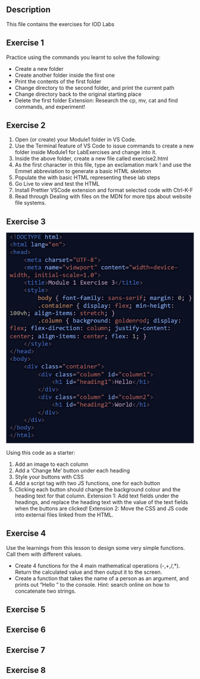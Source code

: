 ## Description

This file contains the exercises for IOD Labs

## Exercise 1

Practice using the commands you learnt to solve the following:
- Create a new folder
- Create another folder inside the first one
- Print the contents of the first folder
- Change directory to the second folder, and print the current path
- Change directory back to the original starting place
- Delete the first folder
Extension: Research the cp, mv, cat and find commands, and experiment!

## Exercise 2

1. Open (or create) your Module1 folder in VS Code.
2. Use the Terminal feature of VS Code to issue commands to create a new folder inside Module1 for LabExercises and change into it.
3. Inside the above folder, create a new file called exercise2.html
4. As the first character in this file, type an exclamation mark ! and use the Emmet abbreviation to generate a basic HTML skeleton
5. Populate the <body> with basic HTML representing these lab steps
6. Go Live to view and test the HTML
7. Install Prettier VSCode extension and format selected code with Ctrl-K-F
8. Read through Dealing with files on the MDN for more tips about website file systems.

## Exercise 3

![E3](Extras/E3.png)

Using this code as a starter:
1. Add an image to each column
2. Add a ‘Change Me’ button under each heading
3. Style your buttons with CSS
4. Add a script tag with two JS functions, one for each button
5. Clicking each button should change the background colour and the heading text for that column.
Extension 1: Add text fields under the headings, and replace the heading text with
the value of the text fields when the buttons are clicked!
Extension 2: Move the CSS and JS code into external files linked from the HTML.

## Exercise 4

Use the learnings from this lesson to design some very simple functions.
Call them with different values.
- Create 4 functions for the 4 main mathematical operations (-,+,/,*).
  Return the calculated value and then output it to the screen.
- Create a function that takes the name of a person as an argument, and prints out “Hello <name>” to the console.
  Hint: search online on how to concatenate two strings.

## Exercise 5
## Exercise 6
## Exercise 7
## Exercise 8
